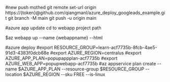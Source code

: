 #new push mothed
git remote set-url origin https://{token}@github.com/qiangmanl/azure_deploy_googleads_example.git 
git branch -M main
git push -u origin main

#azure app update
cd to webapp project path

$az webapp up --name {webappname} --html


#azure deploy
#export RESOURCE_GROUP=learn-acf7735b-8fcb-4ae5-91d3-4383f0dcb68e
#export AZURE_REGION=centralus
#export AZURE_APP_PLAN=popupappplan-acf7735b
#export AZURE_WEB_APP=popupwebapp-acf7735b
#az appservice plan create --name $AZURE_APP_PLAN --resource-group $RESOURCE_GROUP --location $AZURE_REGION --sku FREE  --is-linux 
